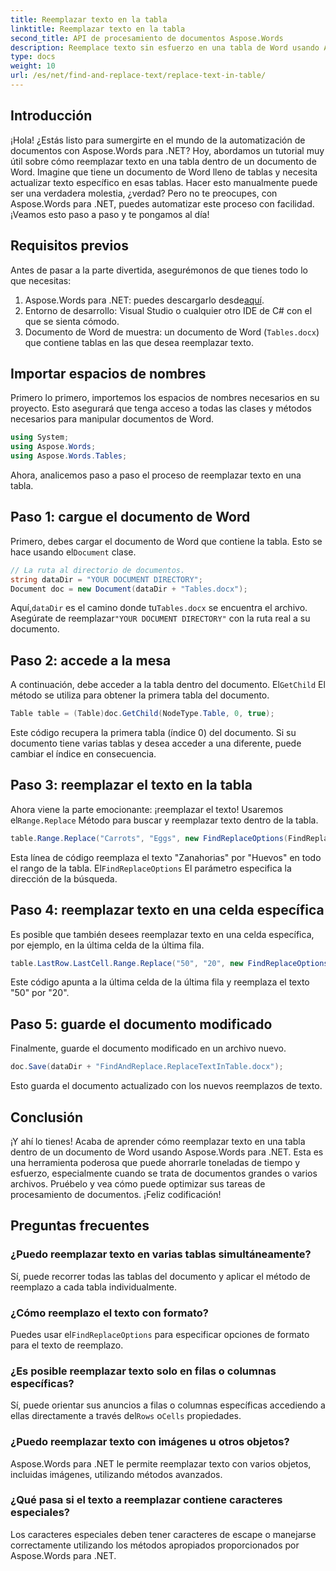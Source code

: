 ```yaml
---
title: Reemplazar texto en la tabla
linktitle: Reemplazar texto en la tabla
second_title: API de procesamiento de documentos Aspose.Words
description: Reemplace texto sin esfuerzo en una tabla de Word usando Aspose.Words para .NET con esta guía detallada paso a paso.
type: docs
weight: 10
url: /es/net/find-and-replace-text/replace-text-in-table/
---
```

## Introducción

¡Hola! ¿Estás listo para sumergirte en el mundo de la automatización de documentos con Aspose.Words para .NET? Hoy, abordamos un tutorial muy útil sobre cómo reemplazar texto en una tabla dentro de un documento de Word. Imagine que tiene un documento de Word lleno de tablas y necesita actualizar texto específico en esas tablas. Hacer esto manualmente puede ser una verdadera molestia, ¿verdad? Pero no te preocupes, con Aspose.Words para .NET, puedes automatizar este proceso con facilidad. ¡Veamos esto paso a paso y te pongamos al día!

## Requisitos previos

Antes de pasar a la parte divertida, asegurémonos de que tienes todo lo que necesitas:

1.  Aspose.Words para .NET: puedes descargarlo desde[aquí](https://releases.aspose.com/words/net/).
2. Entorno de desarrollo: Visual Studio o cualquier otro IDE de C# con el que se sienta cómodo.
3. Documento de Word de muestra: un documento de Word (`Tables.docx`) que contiene tablas en las que desea reemplazar texto.

## Importar espacios de nombres

Primero lo primero, importemos los espacios de nombres necesarios en su proyecto. Esto asegurará que tenga acceso a todas las clases y métodos necesarios para manipular documentos de Word.

```csharp
using System;
using Aspose.Words;
using Aspose.Words.Tables;
```

Ahora, analicemos paso a paso el proceso de reemplazar texto en una tabla.

## Paso 1: cargue el documento de Word

 Primero, debes cargar el documento de Word que contiene la tabla. Esto se hace usando el`Document` clase.

```csharp
// La ruta al directorio de documentos.
string dataDir = "YOUR DOCUMENT DIRECTORY";
Document doc = new Document(dataDir + "Tables.docx");
```

 Aquí,`dataDir` es el camino donde tu`Tables.docx` se encuentra el archivo. Asegúrate de reemplazar`"YOUR DOCUMENT DIRECTORY"` con la ruta real a su documento.

## Paso 2: accede a la mesa

 A continuación, debe acceder a la tabla dentro del documento. El`GetChild` El método se utiliza para obtener la primera tabla del documento.

```csharp
Table table = (Table)doc.GetChild(NodeType.Table, 0, true);
```

Este código recupera la primera tabla (índice 0) del documento. Si su documento tiene varias tablas y desea acceder a una diferente, puede cambiar el índice en consecuencia.

## Paso 3: reemplazar el texto en la tabla

 Ahora viene la parte emocionante: ¡reemplazar el texto! Usaremos el`Range.Replace` Método para buscar y reemplazar texto dentro de la tabla.

```csharp
table.Range.Replace("Carrots", "Eggs", new FindReplaceOptions(FindReplaceDirection.Forward));
```

 Esta línea de código reemplaza el texto "Zanahorias" por "Huevos" en todo el rango de la tabla. El`FindReplaceOptions` El parámetro especifica la dirección de la búsqueda.

## Paso 4: reemplazar texto en una celda específica

Es posible que también desees reemplazar texto en una celda específica, por ejemplo, en la última celda de la última fila.

```csharp
table.LastRow.LastCell.Range.Replace("50", "20", new FindReplaceOptions(FindReplaceDirection.Forward));
```

Este código apunta a la última celda de la última fila y reemplaza el texto "50" por "20".

## Paso 5: guarde el documento modificado

Finalmente, guarde el documento modificado en un archivo nuevo.

```csharp
doc.Save(dataDir + "FindAndReplace.ReplaceTextInTable.docx");
```

Esto guarda el documento actualizado con los nuevos reemplazos de texto.

## Conclusión

¡Y ahí lo tienes! Acaba de aprender cómo reemplazar texto en una tabla dentro de un documento de Word usando Aspose.Words para .NET. Esta es una herramienta poderosa que puede ahorrarle toneladas de tiempo y esfuerzo, especialmente cuando se trata de documentos grandes o varios archivos. Pruébelo y vea cómo puede optimizar sus tareas de procesamiento de documentos. ¡Feliz codificación!

## Preguntas frecuentes

### ¿Puedo reemplazar texto en varias tablas simultáneamente?
Sí, puede recorrer todas las tablas del documento y aplicar el método de reemplazo a cada tabla individualmente.

### ¿Cómo reemplazo el texto con formato?
 Puedes usar el`FindReplaceOptions` para especificar opciones de formato para el texto de reemplazo.

### ¿Es posible reemplazar texto solo en filas o columnas específicas?
 Sí, puede orientar sus anuncios a filas o columnas específicas accediendo a ellas directamente a través del`Rows` o`Cells` propiedades.

### ¿Puedo reemplazar texto con imágenes u otros objetos?
Aspose.Words para .NET le permite reemplazar texto con varios objetos, incluidas imágenes, utilizando métodos avanzados.

### ¿Qué pasa si el texto a reemplazar contiene caracteres especiales?
Los caracteres especiales deben tener caracteres de escape o manejarse correctamente utilizando los métodos apropiados proporcionados por Aspose.Words para .NET.